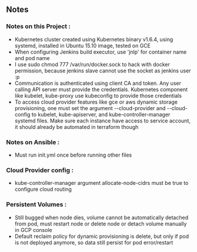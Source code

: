 ## Notes

### Notes on this Project :
- Kubernetes cluster created using Kubernetes binary v1.6.4, using systemd, installed in Ubuntu 15.10 image, tested on GCE
- When configuring Jenkins build executor, use 'jnlp' for container name and pod name
- I use sudo chmod 777 /var/run/docker.sock to hack with docker permission, because jenkins slave cannot use the socket as jenkins user :p
- Communication is authenticated using client CA and token. Any user calling API server must provide the credentials. Kubernetes component like kubelet, kube-proxy use kubeconfig to provide those credentials
- To access cloud provider features like gce or aws dynamic storage provisioning, one must set the argument --cloud-provider and --cloud-config to kubelet, kube-apiserver, and kube-controller-manager systemd files. Make sure each instance have access to service account, it should already be automated in terraform though 

### Notes on Ansible :
- Must run init.yml once before running other files

### Cloud Provider config :
- kube-controller-manager argument allocate-node-cidrs must be true to configure cloud routing

### Persistent Volumes :
- Still bugged when node dies, volume cannot be automatically detached from pod, must restart node or delete node or detach volume manually in GCP console
- Default reclaim policy for dynamic provisioning is delete, but only if pod is not deployed anymore, so data still persist for pod error/restart